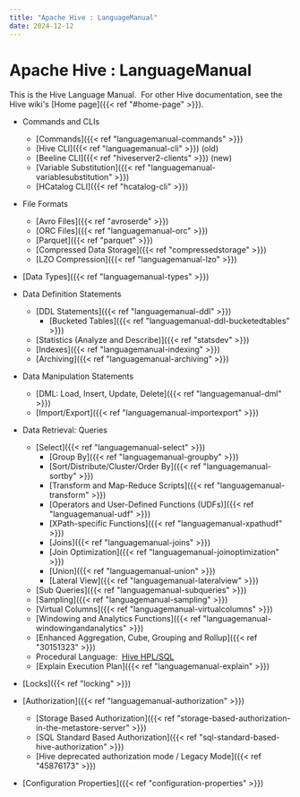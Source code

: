 ```yaml
---
title: "Apache Hive : LanguageManual"
date: 2024-12-12
---
```


# Apache Hive : LanguageManual

This is the Hive Language Manual.  For other Hive documentation, see the Hive wiki's [Home page]({{< ref "#home-page" >}}).

* Commands and CLIs  

	+ [Commands]({{< ref "languagemanual-commands" >}})
	+ [Hive CLI]({{< ref "languagemanual-cli" >}}) (old)
	+ [Beeline CLI]({{< ref "hiveserver2-clients" >}}) (new)
	+ [Variable Substitution]({{< ref "languagemanual-variablesubstitution" >}})
	+ [HCatalog CLI]({{< ref "hcatalog-cli" >}})
* File Formats
	+ [Avro Files]({{< ref "avroserde" >}})
	+ [ORC Files]({{< ref "languagemanual-orc" >}})
	+ [Parquet]({{< ref "parquet" >}})
	+ [Compressed Data Storage]({{< ref "compressedstorage" >}})
	+ [LZO Compression]({{< ref "languagemanual-lzo" >}})
* [Data Types]({{< ref "languagemanual-types" >}})
* Data Definition Statements
	+ [DDL Statements]({{< ref "languagemanual-ddl" >}})
		- [Bucketed Tables]({{< ref "languagemanual-ddl-bucketedtables" >}})
	+ [Statistics (Analyze and Describe)]({{< ref "statsdev" >}})
	+ [Indexes]({{< ref "languagemanual-indexing" >}})
	+ [Archiving]({{< ref "languagemanual-archiving" >}})
* Data Manipulation Statements
	+ [DML: Load, Insert, Update, Delete]({{< ref "languagemanual-dml" >}})
	+ [Import/Export]({{< ref "languagemanual-importexport" >}})
* Data Retrieval: Queries  

	+ [Select]({{< ref "languagemanual-select" >}})
		- [Group By]({{< ref "languagemanual-groupby" >}})
		- [Sort/Distribute/Cluster/Order By]({{< ref "languagemanual-sortby" >}})
		- [Transform and Map-Reduce Scripts]({{< ref "languagemanual-transform" >}})
		- [Operators and User-Defined Functions (UDFs)]({{< ref "languagemanual-udf" >}})
		- [XPath-specific Functions]({{< ref "languagemanual-xpathudf" >}})
		- [Joins]({{< ref "languagemanual-joins" >}})
		- [Join Optimization]({{< ref "languagemanual-joinoptimization" >}})
		- [Union]({{< ref "languagemanual-union" >}})
		- [Lateral View]({{< ref "languagemanual-lateralview" >}})
	+ [Sub Queries]({{< ref "languagemanual-subqueries" >}})
	+ [Sampling]({{< ref "languagemanual-sampling" >}})
	+ [Virtual Columns]({{< ref "languagemanual-virtualcolumns" >}})
	+ [Windowing and Analytics Functions]({{< ref "languagemanual-windowingandanalytics" >}})
	+ [Enhanced Aggregation, Cube, Grouping and Rollup]({{< ref "30151323" >}})
	+ Procedural Language:  [Hive HPL/SQL](https://cwiki.apache.org/confluence/pages/viewpage.action?pageId=59690156)
	+ [Explain Execution Plan]({{< ref "languagemanual-explain" >}})
* [Locks]({{< ref "locking" >}})
* [Authorization]({{< ref "languagemanual-authorization" >}})
	+ [Storage Based Authorization]({{< ref "storage-based-authorization-in-the-metastore-server" >}})
	+ [SQL Standard Based Authorization]({{< ref "sql-standard-based-hive-authorization" >}})
	+ [Hive deprecated authorization mode / Legacy Mode]({{< ref "45876173" >}})
* [Configuration Properties]({{< ref "configuration-properties" >}})

 

 

